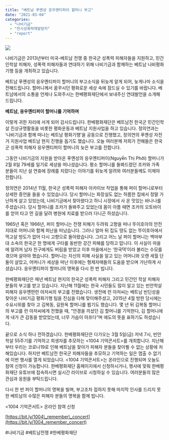 ```yaml
---
title: "베트남 푸옌성 응우옌티퍼이 할머니 부고"
date: "2021-03-04"
categories: 
  - "나비기금"
  - "전시성폭력재발방지"
  - "report"
---
```


![](https://womenandwar.net/kr/wp-content/uploads/2021/03/제목을-입력해주세요.-001-1024x1024.jpg)

나비기금은 2013년부터 미국-베트남 전쟁 중 한국군 성폭력 피해자들을 지원하고, 민간인학살 피해자, 성폭력 피해자들과 연대하기 위해 나비기금과 함께하는 베트남 나비평화기행 등을 개최하고 있습니다.

베트남 푸옌성의 응우옌티퍼이 할머니의 부고소식을 뒤늦게 알게 되어, 늦게나마 소식을 전해드립니다. 할머니께서 꿈꾸시던 평화로운 세상 속에 잠드실 수 있기를 바랍니다. 베트남에서의 소통을 언제나 도와주시는 한베평화재단에서 보내주신 연대발언을 소개해드립니다.

**베트남, 응우옌티퍼이 할머니를 기억하며**

이렇게 귀한 자리에 서게 되어 감사드립니다. 한베평화재단은 베트남전 한국군 민간인학살 진상규명활동을 비롯한 평화운동과 베트남 지원사업을 하고 있습니다. 정의연과는 ‘나비기금과 함께 떠나는 베트남 평화기행’을 공동으로 진행했고, 정의연의 푸옌성 자전거 지원사업 베트남 현지 진행을 돕기도 했습니다. 오늘 여러분께 저희가 전해들은 한국군 성폭력 피해자 응우옌티퍼이 할머니의 늦은 부고를 전합니다.

그동안 나비기금의 지원을 받아온 푸옌성의 응우옌티퍼이(Nguyễn Thị Phởi) 할머니가 2월 8일 79세를 일기로 세상을 떠나셨습니다. 평소 할머니를 돌봐드렸던 조카와 가족 분들이 지난 설 연휴에 장례를 치렀다는 이야기를 뒤늦게 알려와 여러분들께도 이제야 전합니다.

정의연은 2014년 11월, 한국군 성폭력 피해자 아카이브 작업을 통해 퍼이 할머니로부터 상세한 증언을 들을 수 있었습니다. 당시 할머니는 화장실도 없는 허름한 집에서 정말 가난하게 살고 있었는데, 나비기금에서 찾아왔다고 하니 시장에서 사 온 맛있는 바나나를 주셨습니다. 당시 할머니를 조카가 돌봐주고 있었는데 몸이 아플 때면 조카의 오토바이를 얻어 타고 먼 길을 달려 병원에 치료를 받으러 다니곤 하셨습니다.

1965년 혹은 1966년, 퍼이 할머니는 전쟁 피해가 두려워 고향을 떠나 뚜이호아의 안전지대로 어머니와 함께 피난을 떠났습니다. 그러나 얼마 뒤 집도 땅도 없는 뚜이호아에서 먹고살 방도가 없어 다시 고향으로 돌아왔습니다. 그리고 어느 날 퍼이 할머니는 백마부대 소속의 한국군 한 명에게 구타를 동반한 강간 피해를 당하고 맙니다. 이 사실이 마을에 알려져 남자 친구에게도 버림을 받았고 이후 마을에서는 ‘한국댁’이라 불리는 수모를 겪으며 살아야 했습니다. 할머니는 자신의 피해 사실을 알고 있는 어머니와 오랜 세월 단둘이 살았고, 어머니가 세상을 떠난 이후에는 형제자매들의 도움을 받으며 가난하게 사셨습니다. 응우옌티퍼이 할머니의 명복을 다시 한 번 빕니다.

한베평화재단은 매년 베트남 현지의 한국군 성폭력 피해자 그리고 민간인 학살 피해자 분들의 부고를 받고 있습니다. 지난해 11월에는 한국 시민들도 많이 알고 있는 빈안학살 피해자 응우옌떤런 아저씨의 부고를 전했습니다. 생전에 런 아저씨는 베트남 빈딘성을 찾아온 나비기금 평화기행 팀을 진심을 다해 맞이해주셨고, 2015년 4월 방한 당시에는 수요시위를 찾아 고 김복동, 길원옥 할머니를 뵙기도 했습니다. 몇 년 뒤 김복동 할머니의 부고를 런 아저씨에게 전했을 때, “안경을 끼셨던 김 할머니를 기억한다, 김 할머니에게 내가 큰 감동을 받았었는데, 너무 가슴이 아프다”며 애도의 뜻을 표하기도 하셨습니다.

끝으로 소식 하나 전하겠습니다. 한베평화재단은 다가오는 3월 5일(금) 저녁 7시, 빈안학살 55주기를 기억하고 희생자를 추모하는 <1004 기억콘서트>를 개최합니다. 지난해부터 우리는 코로나19로 인해 베트남을 찾아가 피해자 분들을 찾아뵐 수 없는 상황에 처해있습니다. 하지만 베트남전 한국군 피해자들을 추모하고 기억하는 일은 멈출 수 없기에 이번 행사를 열게 되었습니다. <1004 기억콘서트>는 온라인으로 진행되며 오늘도 참여 신청이 가능합니다. 한베평화재단 홈페이지에서 신청하시거나, 행사에 맞춰 한베평화재단 유튜브에 접속하시면 실시간 라이브로 시청하실 수 있습니다. 여러분들의 많은 관심과 응원을 부탁드립니다.

다시 한 번 퍼이 할머니의 명복을 빌며, 부고조차 접하지 못해 마지막 인사를 드리지 못한 베트남의 수많은 피해자 분들의 명복을 함께 빕니다.

<1004 기억콘서트> 온라인 참여 신청

[https://bit.ly/1004\_remember\_concert](https://bit.ly/1004_remember_concert)

#나비기금 #베트남전쟁 #한베평화재단
